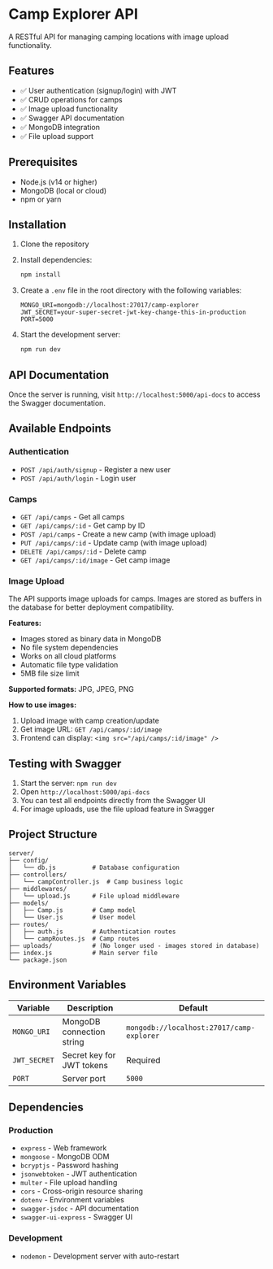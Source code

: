 # Camp Explorer API

A RESTful API for managing camping locations with image upload functionality.

## Features

- ✅ User authentication (signup/login) with JWT
- ✅ CRUD operations for camps
- ✅ Image upload functionality
- ✅ Swagger API documentation
- ✅ MongoDB integration
- ✅ File upload support

## Prerequisites

- Node.js (v14 or higher)
- MongoDB (local or cloud)
- npm or yarn

## Installation

1. Clone the repository
2. Install dependencies:
   ```bash
   npm install
   ```

3. Create a `.env` file in the root directory with the following variables:
   ```env
   MONGO_URI=mongodb://localhost:27017/camp-explorer
   JWT_SECRET=your-super-secret-jwt-key-change-this-in-production
   PORT=5000
   ```

4. Start the development server:
   ```bash
   npm run dev
   ```

## API Documentation

Once the server is running, visit `http://localhost:5000/api-docs` to access the Swagger documentation.

## Available Endpoints

### Authentication
- `POST /api/auth/signup` - Register a new user
- `POST /api/auth/login` - Login user

### Camps
- `GET /api/camps` - Get all camps
- `GET /api/camps/:id` - Get camp by ID
- `POST /api/camps` - Create a new camp (with image upload)
- `PUT /api/camps/:id` - Update camp (with image upload)
- `DELETE /api/camps/:id` - Delete camp
- `GET /api/camps/:id/image` - Get camp image

### Image Upload

The API supports image uploads for camps. Images are stored as buffers in the database for better deployment compatibility.

**Features:**
- Images stored as binary data in MongoDB
- No file system dependencies
- Works on all cloud platforms
- Automatic file type validation
- 5MB file size limit

**Supported formats:** JPG, JPEG, PNG

**How to use images:**
1. Upload image with camp creation/update
2. Get image URL: `GET /api/camps/:id/image`
3. Frontend can display: `<img src="/api/camps/:id/image" />`

## Testing with Swagger

1. Start the server: `npm run dev`
2. Open `http://localhost:5000/api-docs`
3. You can test all endpoints directly from the Swagger UI
4. For image uploads, use the file upload feature in Swagger

## Project Structure

```
server/
├── config/
│   └── db.js          # Database configuration
├── controllers/
│   └── campController.js  # Camp business logic
├── middlewares/
│   └── upload.js      # File upload middleware
├── models/
│   ├── Camp.js        # Camp model
│   └── User.js        # User model
├── routes/
│   ├── auth.js        # Authentication routes
│   └── campRoutes.js  # Camp routes
├── uploads/           # (No longer used - images stored in database)
├── index.js           # Main server file
└── package.json
```

## Environment Variables

| Variable | Description | Default |
|----------|-------------|---------|
| `MONGO_URI` | MongoDB connection string | `mongodb://localhost:27017/camp-explorer` |
| `JWT_SECRET` | Secret key for JWT tokens | Required |
| `PORT` | Server port | `5000` |

## Dependencies

### Production
- `express` - Web framework
- `mongoose` - MongoDB ODM
- `bcryptjs` - Password hashing
- `jsonwebtoken` - JWT authentication
- `multer` - File upload handling
- `cors` - Cross-origin resource sharing
- `dotenv` - Environment variables
- `swagger-jsdoc` - API documentation
- `swagger-ui-express` - Swagger UI

### Development
- `nodemon` - Development server with auto-restart 